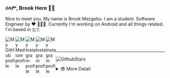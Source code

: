 ### ሰላም, Brook Here 👋🏾

Nice to meet you. My name is Brook Mezgebu. I am a student. Software Engineer by ♥ 👨🏾‍💻.
Currently I'm working on Android and all things related. I'm based in 🇪🇹

<a href="https://github.com/brookmg">
  <img width="32" align="left"
     alt="My GitHub profile"
     src="https://cdn.jsdelivr.net/npm/simple-icons@v3/icons/github.svg">
</a>
<a href="https://medium.com/@brookmezgebu">
  <img width="32" align="left"
     alt="My Medium profile"
     src="https://cdn.jsdelivr.net/npm/simple-icons@v3/icons/medium.svg">
</a>
<a href="https://www.instagram.com/brookmg8">
  <img width="32" align="left"
     alt="My Instagram profile"
     src="https://cdn.jsdelivr.net/npm/simple-icons@v3/icons/instagram.svg">
</a>
<a href="https://www.twitter.com/brookmezgebu">
  <img width="32" align="left"
     alt="My Instagram profile"
     src="https://cdn.jsdelivr.net/npm/simple-icons@v3/icons/twitter.svg">
</a>
<a href="https://t.me/brookmg">
  <img width="32" align="left"
     alt="My Instagram profile"
     src="https://cdn.jsdelivr.net/npm/simple-icons@v3/icons/telegram.svg">
</a>
<br><br>
<hr/>

![GithubStars](https://github-readme-stats.vercel.app/api/?username=brookmg&show_icons=true&title_color=fff&icon_color=79ff97&text_color=9f9f9f&bg_color=151515)
  

<!-- [![Spotify](https://spotify-readme-plum.vercel.app/api/spotify-playing)](https://open.spotify.com/user/wqe3ges2o5xoao39bv0h065uf) -->

<!--
```diff
- !!! For all those dark-theme lovers out there, github doesn't 
- support markdown with custom background or text color 😞. 
- Make your voice heard on 👇🏾
[this issue](https://github.com/github/markup/issues/1373)
```
-->

<details>
<summary> 😎 More Detail </summary>


<!--START_SECTION:waka-->
![Profile Views](http://img.shields.io/badge/Profile%20Views-73-blue)

**🐱 My Github Data** 

> 🏆 1,614 Contributions in the Year 2020
 > 
> 📦 107.7 kB Used in Github's Storage 
 > 
> 💼 Opted to Hire
 > 
> 📜 38 Public Repositories
 > 
> 🔑 35 Private Repositories 

**I'm an Early 🐤** 

```text
🌞 Morning    189 commits    ██░░░░░░░░░░░░░░░░░░░░░░░   11.46% 
🌆 Daytime    710 commits    ██████████░░░░░░░░░░░░░░░   43.06% 
🌃 Evening    538 commits    ████████░░░░░░░░░░░░░░░░░   32.63% 
🌙 Night      212 commits    ███░░░░░░░░░░░░░░░░░░░░░░   12.86%

```
📅 **I'm Most Productive on Sunday** 

```text
Monday       292 commits    ████░░░░░░░░░░░░░░░░░░░░░   17.71% 
Tuesday      185 commits    ██░░░░░░░░░░░░░░░░░░░░░░░   11.22% 
Wednesday    166 commits    ██░░░░░░░░░░░░░░░░░░░░░░░   10.07% 
Thursday     226 commits    ███░░░░░░░░░░░░░░░░░░░░░░   13.71% 
Friday       222 commits    ███░░░░░░░░░░░░░░░░░░░░░░   13.46% 
Saturday     232 commits    ███░░░░░░░░░░░░░░░░░░░░░░   14.07% 
Sunday       326 commits    █████░░░░░░░░░░░░░░░░░░░░   19.77%

```


📊 **This Week I Spent My Time On** 

```text
⌚︎ Time Zone: Africa/Addis_Ababa

💬 Programming Languages: 
Groovy                   2 mins              ██████████████████████░░░   88.1% 
Java                     0 secs              ██░░░░░░░░░░░░░░░░░░░░░░░   8.33% 
XML                      0 secs              █░░░░░░░░░░░░░░░░░░░░░░░░   3.57%

🔥 Editors: 
Android Studio           2 mins              █████████████████████████   100.0%

💻 Operating System: 
Windows                  2 mins              █████████████████████████   100.0%

```

**I Mostly Code in Java** 

```text
Java                     23 repos            █████████░░░░░░░░░░░░░░░░   36.51% 
JavaScript               18 repos            ███████░░░░░░░░░░░░░░░░░░   28.57% 
Kotlin                   6 repos             ██░░░░░░░░░░░░░░░░░░░░░░░   9.52% 
TypeScript               4 repos             █░░░░░░░░░░░░░░░░░░░░░░░░   6.35% 
PHP                      3 repos             █░░░░░░░░░░░░░░░░░░░░░░░░   4.76%

```


**Timeline**

![Chart not found](https://github.com/brookmg/brookmg/blob/master/charts/bar_graph.png) 


<!--END_SECTION:waka-->
</details>

<!--
<details>
<summary>More...</summary>
### በቅርብ ቀን
</details>
-->
